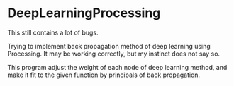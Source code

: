 # DeepLearningProcessing
This still contains a lot of bugs.

Trying to implement back propagation method of deep learning using Processing.
It may be working correctly, but my instinct does not say so.

This program adjust the weight of each node of deep learning method,
and make it fit to the given function by principals of back propagation.
